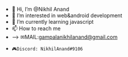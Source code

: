 - 👋 Hi, I’m @Nikhil Anand
- 👀 I’m interested in web&android development
- 🌱 I’m currently learning javascript
- 📫 How to reach me
-  --> ✉MAIL:gampalanikhilanand@gmail.com
-     🎮Discord: NikhilAnand#9106
<!---
Nikhil-gna/Nikhil-gna is a ✨ special ✨ repository because its `README.md` (this file) appears on your GitHub profile.
You can click the Preview link to take a look at your changes.
--->
